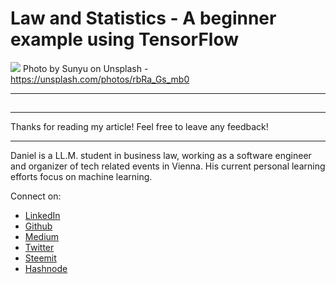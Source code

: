 # Law and Statistics - A beginner example using TensorFlow
[<img src="https://images.unsplash.com/photo-1505870493536-5349bcc99cb1?ixlib=rb-0.3.5&ixid=eyJhcHBfaWQiOjEyMDd9&s=d73d25857678672c1958bc1319b96e0e&auto=format&fit=crop&w=2250&q=80">](
https://unsplash.com/photos/rbRa_Gs_mb0)
Photo by Sunyu on Unsplash - https://unsplash.com/photos/rbRa_Gs_mb0



---

##

---

Thanks for reading my article! Feel free to leave any feedback! 

---

Daniel is a LL.M. student in business law, working as a software engineer and organizer of tech related events in Vienna. 
His current personal learning efforts focus on machine learning. 

Connect on:
- [LinkedIn](https://www.linkedin.com/in/createdd) 
- [Github](https://github.com/Createdd)
- [Medium](https://medium.com/@ddcreationstudi)
- [Twitter](https://twitter.com/DDCreationStudi)
- [Steemit](https://steemit.com/@createdd)
- [Hashnode](https://hashnode.com/@DDCreationStudio)

<!-- Written by Daniel Deutsch (deudan1010@gmail.com) -->